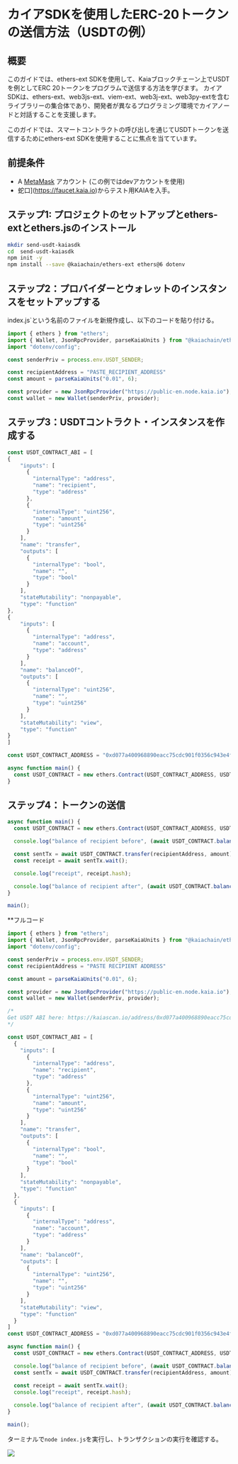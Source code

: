 # カイアSDKを使用したERC-20トークンの送信方法（USDTの例）

## 概要

このガイドでは、ethers-ext SDKを使用して、Kaiaブロックチェーン上でUSDTを例としてERC 20トークンをプログラムで送信する方法を学びます。 カイアSDKは、ethers-ext、web3js-ext、viem-ext、web3j-ext、web3py-extを含むライブラリーの集合体であり、開発者が異なるプログラミング環境でカイアノードと対話することを支援します。

このガイドでは、スマートコントラクトの呼び出しを通じてUSDTトークンを送信するためにethers-ext SDKを使用することに焦点を当てています。

## 前提条件

- A [MetaMask](https://metamask.io/download) アカウント (この例ではdevアカウントを使用)
- 蛇口](https://faucet.kaia.io)からテスト用KAIAを入手。

## ステップ1: プロジェクトのセットアップとethers-extとethers.jsのインストール

```bash
mkdir send-usdt-kaiasdk
cd  send-usdt-kaiasdk
npm init -y  
npm install --save @kaiachain/ethers-ext ethers@6 dotenv
```

## ステップ2：プロバイダーとウォレットのインスタンスをセットアップする

index.js\`という名前のファイルを新規作成し、以下のコードを貼り付ける。

```js
import { ethers } from "ethers";
import { Wallet, JsonRpcProvider, parseKaiaUnits } from "@kaiachain/ethers-ext/v6";
import "dotenv/config";

const senderPriv = process.env.USDT_SENDER;

const recipientAddress = "PASTE_RECIPIENT_ADDRESS"
const amount = parseKaiaUnits("0.01", 6);

const provider = new JsonRpcProvider("https://public-en.node.kaia.io");
const wallet = new Wallet(senderPriv, provider);
```

## ステップ3：USDTコントラクト・インスタンスを作成する

```js
const USDT_CONTRACT_ABI = [
{
    "inputs": [
      {
        "internalType": "address",
        "name": "recipient",
        "type": "address"
      },
      {
        "internalType": "uint256",
        "name": "amount",
        "type": "uint256"
      }
    ],
    "name": "transfer",
    "outputs": [
      {
        "internalType": "bool",
        "name": "",
        "type": "bool"
      }
    ],
    "stateMutability": "nonpayable",
    "type": "function"
},
{
    "inputs": [
      {
        "internalType": "address",
        "name": "account",
        "type": "address"
      }
    ],
    "name": "balanceOf",
    "outputs": [
      {
        "internalType": "uint256",
        "name": "",
        "type": "uint256"
      }
    ],
    "stateMutability": "view",
    "type": "function"
}
]

const USDT_CONTRACT_ADDRESS = "0xd077a400968890eacc75cdc901f0356c943e4fdb";

async function main() {
  const USDT_CONTRACT = new ethers.Contract(USDT_CONTRACT_ADDRESS, USDT_CONTRACT_ABI, wallet);
}
```

## ステップ4：トークンの送信

```js
async function main() {
  const USDT_CONTRACT = new ethers.Contract(USDT_CONTRACT_ADDRESS, USDT_CONTRACT_ABI, wallet);

  console.log("balance of recipient before", (await USDT_CONTRACT.balanceOf(recipientAddress)).toString());

  const sentTx = await USDT_CONTRACT.transfer(recipientAddress, amount);
  const receipt = await sentTx.wait();

  console.log("receipt", receipt.hash);

  console.log("balance of recipient after", (await USDT_CONTRACT.balanceOf(recipientAddress)).toString());
}

main();
```

\*\*フルコード

```js
import { ethers } from "ethers";
import { Wallet, JsonRpcProvider, parseKaiaUnits } from "@kaiachain/ethers-ext/v6";
import "dotenv/config";

const senderPriv = process.env.USDT_SENDER;
const recipientAddress = "PASTE RECIPIENT ADDRESS"

const amount = parseKaiaUnits("0.01", 6);

const provider = new JsonRpcProvider("https://public-en.node.kaia.io");
const wallet = new Wallet(senderPriv, provider);

/* 
Get USDT ABI here: https://kaiascan.io/address/0xd077a400968890eacc75cdc901f0356c943e4fdb?tabId=contract&page=1
*/

const USDT_CONTRACT_ABI = [
  {
    "inputs": [
      {
        "internalType": "address",
        "name": "recipient",
        "type": "address"
      },
      {
        "internalType": "uint256",
        "name": "amount",
        "type": "uint256"
      }
    ],
    "name": "transfer",
    "outputs": [
      {
        "internalType": "bool",
        "name": "",
        "type": "bool"
      }
    ],
    "stateMutability": "nonpayable",
    "type": "function"
  },
  {
    "inputs": [
      {
        "internalType": "address",
        "name": "account",
        "type": "address"
      }
    ],
    "name": "balanceOf",
    "outputs": [
      {
        "internalType": "uint256",
        "name": "",
        "type": "uint256"
      }
    ],
    "stateMutability": "view",
    "type": "function"
  }
]
const USDT_CONTRACT_ADDRESS = "0xd077a400968890eacc75cdc901f0356c943e4fdb";

async function main() {
  const USDT_CONTRACT = new ethers.Contract(USDT_CONTRACT_ADDRESS, USDT_CONTRACT_ABI, wallet);

  console.log("balance of recipient before", (await USDT_CONTRACT.balanceOf(recipientAddress)).toString());
  const sentTx = await USDT_CONTRACT.transfer(recipientAddress, amount);

  const receipt = await sentTx.wait();
  console.log("receipt", receipt.hash);
  
  console.log("balance of recipient after", (await USDT_CONTRACT.balanceOf(recipientAddress)).toString());
}

main();
```

ターミナルで`node index.js`を実行し、トランザクションの実行を確認する。

![](/img/build/tutorials/send-usdt-kaiasdk.png)